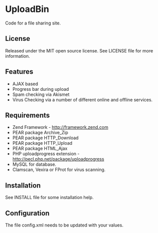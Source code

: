 UploadBin
=========

Code for a file sharing site.


License
-------
Released under the MIT open source license. See LICENSE file for more information.


Features
--------

 * AJAX based
 * Progress bar during upload
 * Spam checking via Akismet
 * Virus Checking via a number of different online and offline services.


Requirements
------------

 * Zend Framework - http://framework.zend.com
 * PEAR package Archive_Zip
 * PEAR package HTTP_Download
 * PEAR package HTTP_Upload
 * PEAR package HTML_Ajax
 * PHP uploadprogress extension - http://pecl.php.net/package/uploadprogress
 * MySQL for database.
 * Clamscan, Vexira or FProt for virus scanning.


Installation
------------
See INSTALL file for some installation help.


Configuration
-------------

The file config.xml needs to be updated with your values.

